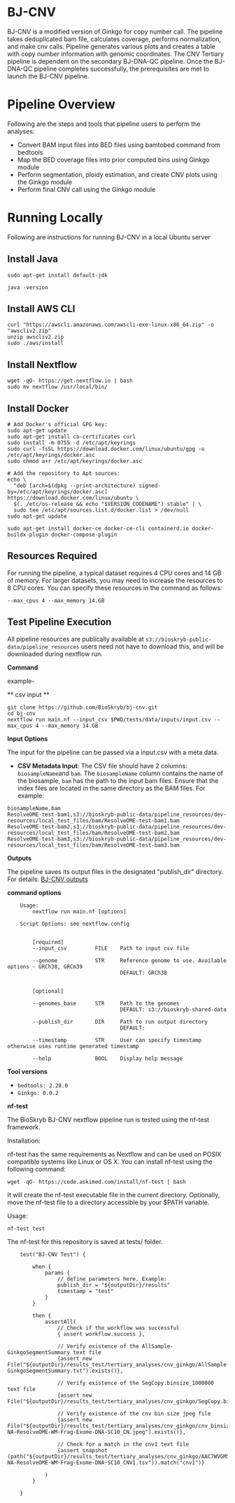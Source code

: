 # BJ-CNV
BJ-CNV is a modified version of Ginkgo for copy number call. The pipeline takes deduplicated bam file, calculates coverage, performs normalization, and make cnv calls. Pipeline generates various plots and creates a table with copy number information with genomic coordinates. The CNV Tertiary pipeline is dependent on the secondary BJ-DNA-QC pipeline. Once the BJ-DNA-QC pipeline completes successfully, the prerequisites are met to launch the BJ-CNV pipeline.

# Pipeline Overview
Following are the steps and tools that pipeline users to perform the analyses:

- Convert BAM input files into BED files using bamtobed command from bedtools
- Map the BED coverage files into prior computed bins using Ginkgo module
- Perform segmentation, ploidy estimation, and create CNV plots using the Ginkgo module
- Perform final CNV call using the Ginkgo module

# Running Locally

Following are instructions for running BJ-CNV in a local Ubuntu server

## Install Java

```
sudo apt-get install default-jdk

java -version
```

## Install AWS CLI

```
curl "https://awscli.amazonaws.com/awscli-exe-linux-x86_64.zip" -o "awscliv2.zip"
unzip awscliv2.zip
sudo ./aws/install
```

## Install Nextflow

```
wget -qO- https://get.nextflow.io | bash
sudo mv nextflow /usr/local/bin/

```

## Install Docker

```
# Add Docker's official GPG key:
sudo apt-get update
sudo apt-get install ca-certificates curl
sudo install -m 0755 -d /etc/apt/keyrings
sudo curl -fsSL https://download.docker.com/linux/ubuntu/gpg -o /etc/apt/keyrings/docker.asc
sudo chmod a+r /etc/apt/keyrings/docker.asc

# Add the repository to Apt sources:
echo \
  "deb [arch=$(dpkg --print-architecture) signed-by=/etc/apt/keyrings/docker.asc] https://download.docker.com/linux/ubuntu \
  $(. /etc/os-release && echo "$VERSION_CODENAME") stable" | \
  sudo tee /etc/apt/sources.list.d/docker.list > /dev/null
sudo apt-get update

sudo apt-get install docker-ce docker-ce-cli containerd.io docker-buildx-plugin docker-compose-plugin

```
## Resources Required

For running the pipeline, a typical dataset requires 4 CPU cores and 14 GB of memory. For larger datasets, you may need to increase the resources to 8 CPU cores. You can specify these resources in the command as follows:
```
--max_cpus 4 --max_memory 14.GB
```

## Test Pipeline Execution

All pipeline resources are publically available at `s3://bioskryb-public-data/pipeline_resources` users need not have to download this, and will be downloaded during nextflow run.

**Command**

example-

** csv input **

```
git clone https://github.com/BioSkryb/bj-cnv.git
cd bj-cnv
nextflow run main.nf --input_csv $PWD/tests/data/inputs/input.csv --max_cpus 4 --max_memory 14.GB
```

**Input Options**

The input for the pipeline can be passed via a input.csv with a meta data.

- **CSV Metadata Input**: The CSV file should have 2 columns: `biosampleName`and `bam`. 
The `biosampleName` column contains the name of the biosample, `bam` has the path to the input bam files. Ensure that the index files are located in the same directory as the BAM files. For example:

```
biosampleName,bam
ResolveOME-test-bam1,s3://bioskryb-public-data/pipeline_resources/dev-resources/local_test_files/bam/ResolveOME-test-bam1.bam
ResolveOME-test-bam2,s3://bioskryb-public-data/pipeline_resources/dev-resources/local_test_files/bam/ResolveOME-test-bam2.bam
ResolveOME-test-bam3,s3://bioskryb-public-data/pipeline_resources/dev-resources/local_test_files/bam/ResolveOME-test-bam3.bam
```

**Outputs**

The pipeline saves its output files in the designated "publish_dir" directory. For details: [BJ-CNV outputs](https://docs.basejumper.bioskryb.com/pipelines/tertiary/bj-cnv/1.1.4/docs/#output-files)

**command options**

```
    Usage:
        nextflow run main.nf [options]

    Script Options: see nextflow.config


        [required]
        --input_csv         FILE    Path to input csv file

        --genome            STR     Reference genome to use. Available options - GRCh38, GRCm39
                                    DEFAULT: GRCh38


        [optional]
        
        --genomes_base      STR     Path to the genomes
                                    DEFAULT: s3://bioskryb-shared-data

        --publish_dir       DIR     Path to run output directory
                                    DEFAULT: 
                                    
        --timestamp         STR     User can specify timestamp otherwise uses runtime generated timestamp
                                    
        --help              BOOL    Display help message
```
**Tool versions**

- `bedtools: 2.28.0`
- `Ginkgo: 0.0.2`

**nf-test**

The BioSkryb BJ-CNV nextflow pipeline run is tested using the nf-test framework.

Installation:

nf-test has the same requirements as Nextflow and can be used on POSIX compatible systems like Linux or OS X. You can install nf-test using the following command:
```
wget -qO- https://code.askimed.com/install/nf-test | bash
```
It will create the nf-test executable file in the current directory. Optionally, move the nf-test file to a directory accessible by your $PATH variable.

Usage:

```
nf-test test
```

The nf-test for this repository is saved at tests/ folder.

```
    test("BJ-CNV Test") {

        when {
            params {
                // define parameters here. Example: 
                publish_dir = "${outputDir}/results"
                timestamp = "test"
            }
        }

        then {
            assertAll(
                // Check if the workflow was successful
                { assert workflow.success },

                // Verify existence of the AllSample-GinkgoSegmentSummary text file
                {assert new File("${outputDir}/results_test/tertiary_analyses/cnv_ginkgo/AllSample-GinkgoSegmentSummary.txt").exists()},

                // Verify existence of the SegCopy.binsize_1000000 text file
                {assert new File("${outputDir}/results_test/tertiary_analyses/cnv_ginkgo/SegCopy.binsize_1000000.tsv").exists()},

                // Verify existence of the cnv bin size jpeg file
                {assert new File("${outputDir}/results_test/tertiary_analyses/cnv_ginkgo/cnv_binsize_1000000_AAC7WVGM5-NA-ResolveOME-WM-Frag-Exome-DNA-SC10_CN.jpeg").exists()},

                // Check for a match in the cnv1 text file
                {assert snapshot (path("${outputDir}/results_test/tertiary_analyses/cnv_ginkgo/AAC7WVGM5-NA-ResolveOME-WM-Frag-Exome-DNA-SC10_CNV1.tsv")).match("cnv1")}

            )
        }

    }
```
